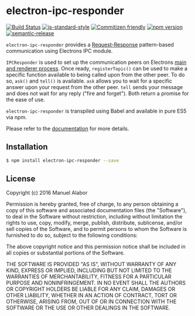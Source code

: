# electron-ipc-responder
[![Build Status](https://travis-ci.org/swissmanu/orchestra-jsapi.svg)](https://travis-ci.org/swissmanu/electron-ipc-responder) [![js-standard-style](https://img.shields.io/badge/code%20style-standard-brightgreen.svg)](http://standardjs.com/) [![Commitizen friendly](https://img.shields.io/badge/commitizen-friendly-brightgreen.svg)](http://commitizen.github.io/cz-cli/) [![npm version](https://badge.fury.io/js/electron-ipc-responder.svg)](http://badge.fury.io/js/electron-ipc-responder) [![semantic-release](https://img.shields.io/badge/%20%20%F0%9F%93%A6%F0%9F%9A%80-semantic--release-e10079.svg)](https://github.com/semantic-release/semantic-release)

`electron-ipc-responder` provides a [Request-Response](https://en.wikipedia.org/wiki/Request%E2%80%93response) pattern-based communication using Electrons IPC module.

`IPCResponder` is used to set up the communication peers on Electrons [main and renderer process](http://electron.atom.io/docs/v0.36.0/tutorial/quick-start/#main-process). Once ready, `registerTopic()` can be used to make a specific function available to being called upon from the other peer. To do so, `ask()` and `tell()` is available. `ask` allows you to wait for a specific answer upon your request from the other peer. `tell` sends your message and does not wait for any reply ("fire and forget"). Both return a promise for the ease of use.

`electron-ipc-responder` is transpiled using Babel and available in pure ES5 via npm.

Please refer to the [documentation](http://swissmanu.github.io/electron-ipc-responder/IPCAdapter.html) for more details.

## Installation

```bash
$ npm install electron-ipc-responder --save
```

## License

Copyright (c) 2016 Manuel Alabor

Permission is hereby granted, free of charge, to any person obtaining a copy of this software and associated documentation files (the "Software"), to deal in the Software without restriction, including without limitation the rights to use, copy, modify, merge, publish, distribute, sublicense, and/or sell copies of the Software, and to permit persons to whom the Software is furnished to do so, subject to the following conditions:

The above copyright notice and this permission notice shall be included in all copies or substantial portions of the Software.

THE SOFTWARE IS PROVIDED "AS IS", WITHOUT WARRANTY OF ANY KIND, EXPRESS OR IMPLIED, INCLUDING BUT NOT LIMITED TO THE WARRANTIES OF MERCHANTABILITY, FITNESS FOR A PARTICULAR PURPOSE AND NONINFRINGEMENT. IN NO EVENT SHALL THE AUTHORS OR COPYRIGHT HOLDERS BE LIABLE FOR ANY CLAIM, DAMAGES OR OTHER LIABILITY, WHETHER IN AN ACTION OF CONTRACT, TORT OR OTHERWISE, ARISING FROM, OUT OF OR IN CONNECTION WITH THE SOFTWARE OR THE USE OR OTHER DEALINGS IN THE SOFTWARE.
